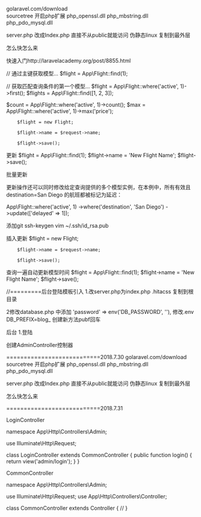 

golaravel.com/download  
sourcetree
开启php扩展 php_openssl.dll  php_mbstring.dll php_pdo_mysql.dll

server.php 改成Index.php 直接不从public就能访问
伪静态linux 复制到最外层

怎么快怎么来

快速入门http://laravelacademy.org/post/8855.html

// 通过主键获取模型...
$flight = App\Flight::find(1);

// 获取匹配查询条件的第一个模型...
$flight = App\Flight::where('active', 1)->first();
$flights = App\Flight::find([1, 2, 3]);




$count = App\Flight::where('active', 1)->count();
$max = App\Flight::where('active', 1)->max('price');

        $flight = new Flight;

        $flight->name = $request->name;

        $flight->save();

更新
$flight = App\Flight::find(1);
$flight->name = 'New Flight Name';
$flight->save();

批量更新

更新操作还可以同时修改给定查询提供的多个模型实例，在本例中，所有有效且 destination=San Diego 的航班都被标记为延迟：

App\Flight::where('active', 1)
      ->where('destination', 'San Diego')
      ->update(['delayed' => 1]);


添加git 
ssh-keygen
vim ~/.ssh/id_rsa.pub  


插入更新
        $flight = new Flight;

        $flight->name = $request->name;

        $flight->save();

查询一遍自动更新模型时间
$flight = App\Flight::find(1);
$flight->name = 'New Flight Name';
$flight->save();


//=========后台登陆模板引入
1.改server.php为index.php .hitacss 复制到根目录

2修改database.php 中添加            'password' => env('DB_PASSWORD', ''),
 修改.env DB_PREFIX=blog_
 创建新方法pubf回车

 后台   1.登陆

 创建AdminController控制器
 
 ===========================2018.7.30
 golaravel.com/download  
sourcetree
开启php扩展 php_openssl.dll  php_mbstring.dll php_pdo_mysql.dll

server.php 改成Index.php 直接不从public就能访问
伪静态linux 复制到最外层

怎么快怎么来

 ===========================2018.7.31

 LoginController

namespace App\Http\Controllers\Admin;

use Illuminate\Http\Request;

class LoginController extends CommonController
{
    public function login()
    {
    	return view('admin/login');
    }
}

CommonController

namespace App\Http\Controllers\Admin;

use Illuminate\Http\Request;
use App\Http\Controllers\Controller;

class CommonController extends Controller
{
    //
}
